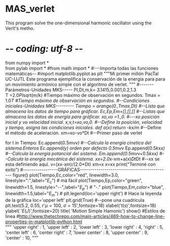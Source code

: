 # MAS_verlet
This program solve the  one-dimensional harmonic oscillator using the Verlt's metho.

# -*- coding: utf-8 -*-
from numpy import *                                    
from pylab import *
#from math import *        #---Importa todas las funciones matemáticas--
#import matplotlib.pyplot as plt
"""Mi primer millón PacTal UC-UJTL
   Este programa ejemplifica la conservación de la energía para 
   para un movimiento armónico simple con el algoritmo de verlet.
"""
#-------Parámetros-Unidades MKS-----
PI,Dt,m,k= 3.1415,0.001,0.2,1.3   
T =2.0*PI*sqrt(m/k) #Tiempo máximo de observación en segundos.
Tmax = 1.0*T         #Tiempo máximo de observación en segundos.
#--Condiciones iniciales-Unidades MKS---------
Tiempo = arange(0.,Tmax,Dt) #--Lista que almacena los datos de tiempo para gráficar.
Ec,Ep,Em=[],[],[]  #--Listas que almacena los datos de energía para gráficar.
xo,vo =1.,0.      #---xo posición inicial y vo velocidad inicial.
x,v,t=xo,vo,0.      #--Define la posición, velocidad y tiempo, asigna las condiciones iniciales.
def a(x):return -k*x/m #--Define el método de aceleración.
xm=xo-vo*Dt       #--Primer paso de verlet

for t in Tiempo:
	Ec.append(0.5*m*v*v) #--Calcula la energía cinetica del sistema.Enteros  Ec.append(y) orden por defecto 0.5*m*v*v
	Ep.append(0.5*k*x*x)  #--Calcula la energía potancial del sistema.
	Em.append(0.5*m*v*v+0.5*k*x*x)  #--Calcula la energía mecánica del sistema.
	xx=2.0*x-xm+a(x)*Dt*Dt          #--xx se esta definiendo aquí.
	v=(xx-xm)/(2.0*Dt) 
	xm=x
	x=xx
print("Terminé con exito")
#-----------------GRÁFICAS--------------------------------------------
figure()
plot(Tiempo,Ec,color="red", linewidth=3.0, linestyle=":",label="$E_c$") # má fácil 
plot(Tiempo,Ep,color="green", linewidth=1.5, linestyle="--",label="$E_p$") # "-."
plot(Tiempo,Em,color="blue", linewidth=1.5,label="$E_m$") # 
plt.legend(loc='upper right') # Hace la leyenda de la gráfica loc='upper left'
plt.grid(True)  #--pone una cuadricula
plt.text(5.2, 0.55, r'$\mu=100,\ \sigma=15$',fontsize=18)
xlabel('$t(s)$',fontsize=18)
ylabel( '$E(J)$',fontsize=20)
title( 'Motion Simple Hamonic')
show()
#Estilos de linea
#http://www.thetechrepo.com/main-articles/469-how-to-change-line-properties-in-matplotlib-python.html  
"""
'upper right'  : 1,
'upper left'   : 2,
'lower left'   : 3,
'lower right'  : 4,
'right'        : 5,
'center left'  : 6,
'center right' : 7,
'lower center' : 8,
'upper center' : 9,
'center'       : 10,
"""
